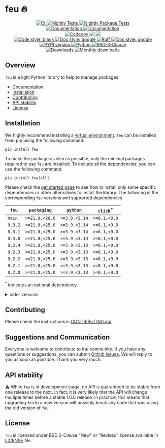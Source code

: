 # feu :fire:

<p align="center">
    <a href="https://github.com/durandtibo/feu/actions">
        <img alt="CI" src="https://github.com/durandtibo/feu/workflows/CI/badge.svg">
    </a>
    <a href="https://github.com/durandtibo/feu/actions">
        <img alt="Nightly Tests" src="https://github.com/durandtibo/feu/workflows/Nightly%20Tests/badge.svg">
    </a>
    <a href="https://github.com/durandtibo/feu/actions">
        <img alt="Nightly Package Tests" src="https://github.com/durandtibo/feu/workflows/Nightly%20Package%20Tests/badge.svg">
    </a>
    <br/>
    <a href="https://durandtibo.github.io/feu/">
        <img alt="Documentation" src="https://github.com/durandtibo/feu/workflows/Documentation%20(stable)/badge.svg">
    </a>
    <a href="https://durandtibo.github.io/feu/">
        <img alt="Documentation" src="https://github.com/durandtibo/feu/workflows/Documentation%20(unstable)/badge.svg">
    </a>
    <br/>
    <a href="https://codecov.io/gh/durandtibo/feu">
        <img alt="Codecov" src="https://codecov.io/gh/durandtibo/feu/branch/main/graph/badge.svg">
    </a>
    <a href="https://codeclimate.com/github/durandtibo/feu/maintainability">
        <img src="https://api.codeclimate.com/v1/badges/173c4176f130dd424881/maintainability" />
    </a>
    <a href="https://codeclimate.com/github/durandtibo/feu/test_coverage">
        <img src="https://api.codeclimate.com/v1/badges/173c4176f130dd424881/test_coverage" />
    </a>
    <br/>
    <a href="https://github.com/psf/black">
        <img  alt="Code style: black" src="https://img.shields.io/badge/code%20style-black-000000.svg">
    </a>
    <a href="https://google.github.io/styleguide/pyguide.html#s3.8-comments-and-docstrings">
        <img  alt="Doc style: google" src="https://img.shields.io/badge/%20style-google-3666d6.svg">
    </a>
    <a href="https://github.com/astral-sh/ruff">
        <img src="https://img.shields.io/endpoint?url=https://raw.githubusercontent.com/astral-sh/ruff/main/assets/badge/v2.json" alt="Ruff" style="max-width:100%;">
    </a>
    <a href="https://github.com/guilatrova/tryceratops">
        <img  alt="Doc style: google" src="https://img.shields.io/badge/try%2Fexcept%20style-tryceratops%20%F0%9F%A6%96%E2%9C%A8-black">
    </a>
    <br/>
    <a href="https://pypi.org/project/feu/">
        <img alt="PYPI version" src="https://img.shields.io/pypi/v/feu">
    </a>
    <a href="https://pypi.org/project/feu/">
        <img alt="Python" src="https://img.shields.io/pypi/pyversions/feu.svg">
    </a>
    <a href="https://opensource.org/licenses/BSD-3-Clause">
        <img alt="BSD-3-Clause" src="https://img.shields.io/pypi/l/feu">
    </a>
    <br/>
    <a href="https://pepy.tech/project/feu">
        <img  alt="Downloads" src="https://static.pepy.tech/badge/feu">
    </a>
    <a href="https://pepy.tech/project/feu">
        <img  alt="Monthly downloads" src="https://static.pepy.tech/badge/feu/month">
    </a>
    <br/>
</p>

## Overview

`feu` is a light Python library to help to manage packages.

- [Documentation](https://durandtibo.github.io/feu/)
- [Installation](#installation)
- [Contributing](#contributing)
- [API stability](#api-stability)
- [License](#license)

## Installation

We highly recommend installing
a [virtual environment](https://packaging.python.org/guides/installing-using-pip-and-virtual-environments/).
`feu` can be installed from pip using the following command:

```shell
pip install feu
```

To make the package as slim as possible, only the minimal packages required to use `feu` are
installed.
To include all the dependencies, you can use the following command:

```shell
pip install feu[all]
```

Please check the [get started page](https://durandtibo.github.io/feu/get_started) to see how to
install only some specific dependencies or other alternatives to install the library.
The following is the corresponding `feu` versions and supported dependencies.

| `feu`   | `packaging`    | `python`      | `click`<sup>*</sup> |
|---------|----------------|---------------|---------------------|
| `main`  | `>=21.0,<26.0` | `>=3.9,<3.14` | `>=8.1,<9.0`        |
| `0.3.2` | `>=21.0,<25.0` | `>=3.9,<3.14` | `>=8.1,<9.0`        |
| `0.3.1` | `>=21.0,<25.0` | `>=3.9,<3.14` | `>=8.1,<9.0`        |
| `0.3.0` | `>=21.0,<25.0` | `>=3.9,<3.14` | `>=8.1,<9.0`        |
| `0.2.4` | `>=21.0,<25.0` | `>=3.9,<3.13` | `>=8.1,<9.0`        |
| `0.2.3` | `>=21.0,<25.0` | `>=3.9,<3.13` | `>=8.1,<9.0`        |
| `0.2.2` | `>=21.0,<25.0` | `>=3.9,<3.13` | `>=8.1,<9.0`        |
| `0.2.1` | `>=21.0,<25.0` | `>=3.9,<3.13` | `>=8.1,<9.0`        |
| `0.2.0` | `>=21.0,<25.0` | `>=3.9,<3.13` | `>=8.1,<9.0`        |

<sup>*</sup> indicates an optional dependency

<details>
    <summary>older versions</summary>

| `feu`   | `packaging`    | `python`      | `click`<sup>*</sup> | `fire`<sup>*</sup> |
|---------|----------------|---------------|---------------------|--------------------|
| `0.1.1` | `>=21.0,<25.0` | `>=3.9,<3.13` |                     | `>=0.6.0,<1.0`     |
| `0.1.0` | `>=21.0,<25.0` | `>=3.9,<3.13` |                     | `>=0.6.0,<1.0`     |
| `0.0.7` | `>=21.0,<25.0` | `>=3.9,<3.13` |                     |                    |
| `0.0.6` | `>=21.0,<25.0` | `>=3.9,<3.13` |                     |                    |
| `0.0.5` | `>=21.0,<25.0` | `>=3.9,<3.13` |                     |                    |
| `0.0.4` | `>=21.0,<25.0` | `>=3.9,<3.13` |                     |                    |
| `0.0.3` | `>=21.0,<25.0` | `>=3.9,<3.13` |                     |                    |
| `0.0.2` | `>=22.0,<24.0` | `>=3.9,<3.13` |                     |                    |
| `0.0.1` | `>=22.0,<23.3` | `>=3.9,<3.13` |                     |                    |

</details>

## Contributing

Please check the instructions in [CONTRIBUTING.md](.github/CONTRIBUTING.md).

## Suggestions and Communication

Everyone is welcome to contribute to the community.
If you have any questions or suggestions, you can
submit [Github Issues](https://github.com/durandtibo/feu/issues).
We will reply to you as soon as possible. Thank you very much.

## API stability

:warning: While `feu` is in development stage, no API is guaranteed to be stable from one
release to the next.
In fact, it is very likely that the API will change multiple times before a stable 1.0.0 release.
In practice, this means that upgrading `feu` to a new version will possibly break any code that
was using the old version of `feu`.

## License

`feu` is licensed under BSD 3-Clause "New" or "Revised" license available in [LICENSE](LICENSE)
file.

